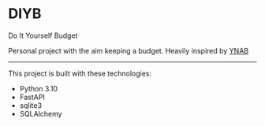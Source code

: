# DIYB
Do It Yourself Budget

Personal project with the aim keeping a budget. Heavily inspired by [YNAB](http://www.ynab.com)

--------
This project is built with these technologies:
+ Python 3.10
+ FastAPI
+ sqlite3
+ SQLAlchemy